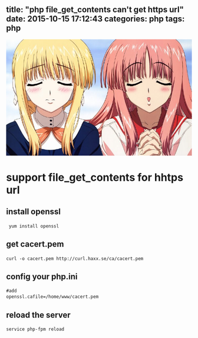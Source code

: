 title: "php file_get_contents can't get https url"
date: 2015-10-15 17:12:43
categories: php
tags: php
---

![](/images/s29.jpg)

# support file_get_contents for hhtps url

## install openssl
```
 yum install openssl
```
## get cacert.pem

```
curl -o cacert.pem http://curl.haxx.se/ca/cacert.pem

```


## config your php.ini

```
#add 
openssl.cafile=/home/www/cacert.pem

```

## reload the server

```
service php-fpm reload
```